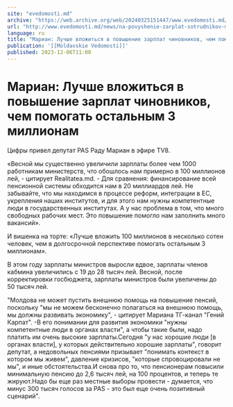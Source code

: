 ```yaml
---
site: "evedomosti.md"
archive: "https://web.archive.org/web/20240325151447/www.evedomosti.md/news/na-povyshenie-zarplat-sotrudnikov-ministerstv-vydelili-100-m"
url: "http://www.evedomosti.md/news/na-povyshenie-zarplat-sotrudnikov-ministerstv-vydelili-100-m"
language: ru
title: "Мариан: Лучше вложиться в повышение зарплат чиновников, чем помогать остальным 3 миллионам"
publication: '[[Moldavskie Vedomosti]]'
published: 2023-12-06T11:00
---
```


# Мариан: Лучше вложиться в повышение зарплат чиновников, чем помогать остальным 3 миллионам

Цифры привел депутат PAS Раду Мариан в эфире TV8.

«Весной мы существенно увеличили зарплаты более чем 1000 работникам министерств, что обошлось нам примерно в 100 миллионов лей, - цитирует Realitatea.md. - Для сравнения: финансирование всей пенсионной системы обходится нам в 20 миллиардов лей. Не забывайте, что мы находимся в процессе реформ, интеграции в ЕС, укрепления наших институтов, и для этого нам нужны компетентные люди в государственных институтах. А у нас проблема в том, что много свободных рабочих мест. Это повышение помогло нам заполнить много вакансий».

И вишенка на торте: «Лучше вложить 100 миллионов в несколько сотен человек, чем в долгосрочной перспективе помогать остальным 3 миллионам».

В этом году зарплаты министров выросли вдвое, зарплаты членов кабмина увеличились с 19 до 28 тысяч лей. Весной, после корректировки госбюджета, зарплаты министров были увеличены до 50 тысяч лей.

"Молдова не может пустить внешнюю помощь на повышение пенсий, поскольку "мы не можем бесконечно полагаться на внешнюю помощь, мы должны развивать экономику", - цитирует Мариана ТГ-канал "Гений Карпат". -В его понимании для развития экономики "нужны компетентные люди в органах власти", а чтобы такие были, надо платить им очень высокие зарплаты.Сегодня "у нас хорошие люди [в органах власти], у которых действительно хорошие зарплаты", говорит депутат, а недовольных пенсиями призывает "понимать контекст в котором мы живем", давление кризисов, "которые спровоцировали не мы", и иные обстоятельства.И снова про то, что пенсионерам повысили минимальную пенсию до 2,6 тысяч лей, на 100 процентов, и теперь те жируют.Надо бы еще раз местные выборы провести - думается, что минус 300 тысяч голосов за PAS - это был еще очень позитивный сценарий".